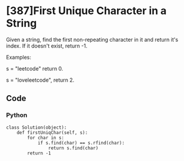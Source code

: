 # [387]First Unique Character in a String

Given a string, find the first non-repeating character in it and return it's index. If it doesn't exist, return -1.

Examples:

s = "leetcode"
return 0.

s = "loveleetcode",
return 2.

## Code

### Python
```
class Solution(object):
    def firstUniqChar(self, s):
        for char in s:
            if s.find(char) == s.rfind(char):
                return s.find(char)
        return -1
```




